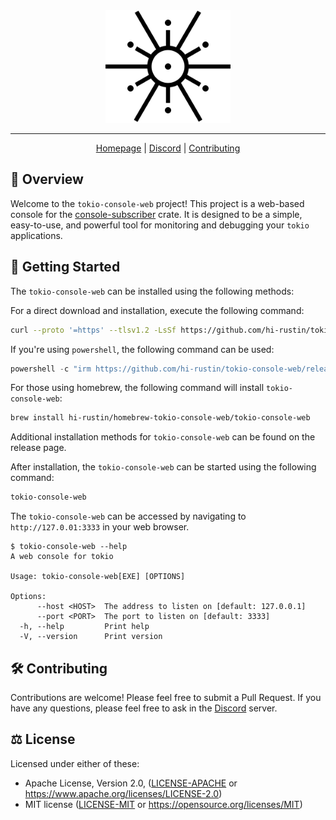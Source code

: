 <div align="center">
<picture>
  <source media="(prefers-color-scheme: dark)" srcset="./docs/logo-dark.svg">
  <img alt="crates.io logo" src="./docs/logo.svg" width="200">
</picture>
</div>

---

<div align="center">

[Homepage](https://github.com/hi-rustin/tokio-console-web)
| [Discord](https://discord.gg/EeF3cQw)
| [Contributing](#️-contributing)

</div>

## 🦀 Overview

Welcome to the `tokio-console-web` project! This project is a web-based console for the [console-subscriber] crate. It is designed to be a simple, easy-to-use, and powerful tool for monitoring and debugging your `tokio` applications.

## 🚀 Getting Started

The `tokio-console-web` can be installed using the following methods:

For a direct download and installation, execute the following command:

```sh
curl --proto '=https' --tlsv1.2 -LsSf https://github.com/hi-rustin/tokio-console-web/releases/download/v0.1.1-beta.2/tokio-console-web-installer.sh | sh
```

If you're using `powershell`, the following command can be used:

```powershell
powershell -c "irm https://github.com/hi-rustin/tokio-console-web/releases/download/v0.1.1-beta.2/tokio-console-web-installer.ps1 | iex"
```

For those using homebrew, the following command will install `tokio-console-web`:

```sh
brew install hi-rustin/homebrew-tokio-console-web/tokio-console-web
```

Additional installation methods for `tokio-console-web` can be found on the release page.

After installation, the `tokio-console-web` can be started using the following command:

```sh
tokio-console-web
```

The `tokio-console-web` can be accessed by navigating to `http://127.0.01:3333` in your web browser.

```console
$ tokio-console-web --help
A web console for tokio

Usage: tokio-console-web[EXE] [OPTIONS]

Options:
      --host <HOST>  The address to listen on [default: 127.0.0.1]
      --port <PORT>  The port to listen on [default: 3333]
  -h, --help         Print help
  -V, --version      Print version

```

## 🛠️ Contributing

Contributions are welcome! Please feel free to submit a Pull Request. If you have any questions, please feel free to ask in the [Discord](https://discord.gg/EeF3cQw) server.

## ⚖️ License

Licensed under either of these:

- Apache License, Version 2.0, ([LICENSE-APACHE](./LICENSE-APACHE) or https://www.apache.org/licenses/LICENSE-2.0)
- MIT license ([LICENSE-MIT](./LICENSE-MIT) or https://opensource.org/licenses/MIT)

[console-subscriber]: https://crates.io/crates/console-subscriber
